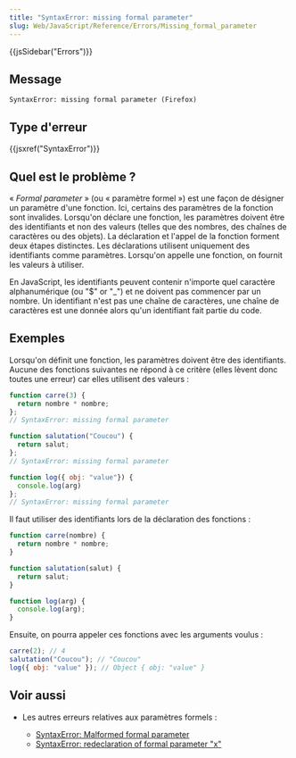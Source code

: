 ```yaml
---
title: "SyntaxError: missing formal parameter"
slug: Web/JavaScript/Reference/Errors/Missing_formal_parameter
---
```


{{jsSidebar("Errors")}}

## Message

```
SyntaxError: missing formal parameter (Firefox)
```

## Type d'erreur

{{jsxref("SyntaxError")}}

## Quel est le problème ?

« _Formal parameter_ » (ou « paramètre formel ») est une façon de désigner un paramètre d'une fonction. Ici, certains des paramètres de la fonction sont invalides. Lorsqu'on déclare une fonction, les paramètres doivent être des identifiants et non des valeurs (telles que des nombres, des chaînes de caractères ou des objets). La déclaration et l'appel de la fonction forment deux étapes distinctes. Les déclarations utilisent uniquement des identifiants comme paramètres. Lorsqu'on appelle une fonction, on fournit les valeurs à utiliser.

En JavaScript, les identifiants peuvent contenir n'importe quel caractère alphanumérique (ou "$" or "\_") et ne doivent pas commencer par un nombre. Un identifiant n'est pas une chaîne de caractères, une chaîne de caractères est une donnée alors qu'un identifiant fait partie du code.

## Exemples

Lorsqu'on définit une fonction, les paramètres doivent être des identifiants. Aucune des fonctions suivantes ne répond à ce critère (elles lèvent donc toutes une erreur) car elles utilisent des valeurs :

```js example-bad
function carre(3) {
  return nombre * nombre;
};
// SyntaxError: missing formal parameter

function salutation("Coucou") {
  return salut;
};
// SyntaxError: missing formal parameter

function log({ obj: "value"}) {
  console.log(arg)
};
// SyntaxError: missing formal parameter
```

Il faut utiliser des identifiants lors de la déclaration des fonctions :

```js example-good
function carre(nombre) {
  return nombre * nombre;
}

function salutation(salut) {
  return salut;
}

function log(arg) {
  console.log(arg);
}
```

Ensuite, on pourra appeler ces fonctions avec les arguments voulus :

```js
carre(2); // 4
salutation("Coucou"); // "Coucou"
log({ obj: "value" }); // Object { obj: "value" }
```

## Voir aussi

- Les autres erreurs relatives aux paramètres formels :

  - [SyntaxError: Malformed formal parameter](/fr/docs/Web/JavaScript/Reference/Errors/Missing_formal_parameter)
  - [SyntaxError: redeclaration of formal parameter "x"](/fr/docs/Web/JavaScript/Reference/Errors/Redeclared_parameter)
